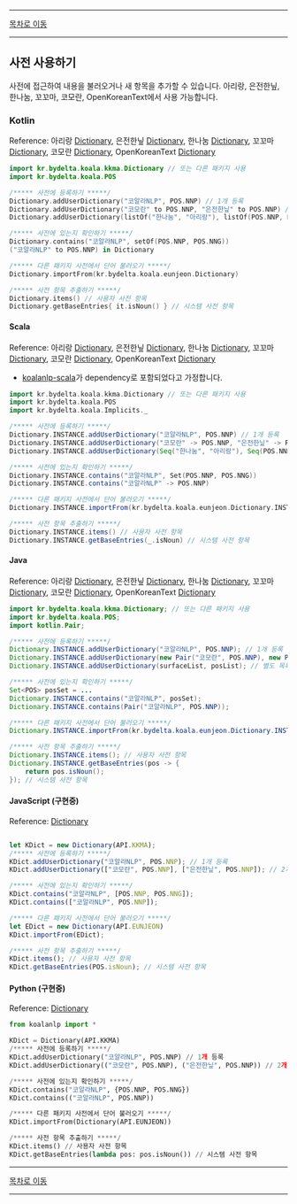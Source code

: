 --------

[목차로 이동](./index.md)

--------

## 사전 사용하기

사전에 접근하여 내용을 불러오거나 새 항목을 추가할 수 있습니다. 아리랑, 은전한닢, 한나눔, 꼬꼬마, 코모란, OpenKoreanText에서 사용 가능합니다. 

### Kotlin
Reference: 
아리랑 [Dictionary](https://koalanlp.github.io/koalanlp/api/koalanlp/kr.bydelta.koala.arirang/-dictionary/index.html),
은전한닢 [Dictionary](https://koalanlp.github.io/koalanlp/api/koalanlp/kr.bydelta.koala.eunjeon/-dictionary/index.html),
한나눔 [Dictionary](https://koalanlp.github.io/koalanlp/api/koalanlp/kr.bydelta.koala.hnn/-dictionary/index.html),
꼬꼬마 [Dictionary](https://koalanlp.github.io/koalanlp/api/koalanlp/kr.bydelta.koala.kkma/-dictionary/index.html),
코모란 [Dictionary](https://koalanlp.github.io/koalanlp/api/koalanlp/kr.bydelta.koala.kmr/-dictionary/index.html),
OpenKoreanText [Dictionary](https://koalanlp.github.io/koalanlp/api/koalanlp/kr.bydelta.koala.okt/-dictionary/index.html)

```kotlin
import kr.bydelta.koala.kkma.Dictionary // 또는 다른 패키지 사용
import kr.bydelta.koala.POS

/***** 사전에 등록하기 *****/
Dictionary.addUserDictionary("코알라NLP", POS.NNP) // 1개 등록
Dictionary.addUserDictionary("코모란" to POS.NNP, "은전한닢" to POS.NNP) // 2개 이상 등록
Dictionary.addUserDictionary(listOf("한나눔", "아리랑"), listOf(POS.NNP, POS.NNP)) // 별도 목록으로 등록

/***** 사전에 있는지 확인하기 *****/
Dictionary.contains("코알라NLP", setOf(POS.NNP, POS.NNG))
("코알라NLP" to POS.NNP) in Dictionary

/***** 다른 패키지 사전에서 단어 불러오기 *****/
Dictionary.importFrom(kr.bydelta.koala.eunjeon.Dictionary)

/***** 사전 항목 추출하기 *****/
Dictionary.items() // 사용자 사전 항목
Dictionary.getBaseEntries{ it.isNoun() } // 시스템 사전 항목
```

#### Scala
Reference: 
아리랑 [Dictionary](https://koalanlp.github.io/koalanlp/api/koalanlp/kr.bydelta.koala.arirang/-dictionary/index.html),
은전한닢 [Dictionary](https://koalanlp.github.io/koalanlp/api/koalanlp/kr.bydelta.koala.eunjeon/-dictionary/index.html),
한나눔 [Dictionary](https://koalanlp.github.io/koalanlp/api/koalanlp/kr.bydelta.koala.hnn/-dictionary/index.html),
꼬꼬마 [Dictionary](https://koalanlp.github.io/koalanlp/api/koalanlp/kr.bydelta.koala.kkma/-dictionary/index.html),
코모란 [Dictionary](https://koalanlp.github.io/koalanlp/api/koalanlp/kr.bydelta.koala.kmr/-dictionary/index.html),
OpenKoreanText [Dictionary](https://koalanlp.github.io/koalanlp/api/koalanlp/kr.bydelta.koala.okt/-dictionary/index.html)

* [koalanlp-scala](https://koalanlp.github.io/scala-support)가 dependency로 포함되었다고 가정합니다.

```scala
import kr.bydelta.koala.kkma.Dictionary // 또는 다른 패키지 사용
import kr.bydelta.koala.POS
import kr.bydelta.koala.Implicits._

/***** 사전에 등록하기 *****/
Dictionary.INSTANCE.addUserDictionary("코알라NLP", POS.NNP) // 1개 등록
Dictionary.INSTANCE.addUserDictionary("코모란" -> POS.NNP, "은전한닢" -> POS.NNP) // 2개 이상 등록
Dictionary.INSTANCE.addUserDictionary(Seq("한나눔", "아리랑"), Seq(POS.NNP, POS.NNP)) // 별도 목록으로 등록

/***** 사전에 있는지 확인하기 *****/
Dictionary.INSTANCE.contains("코알라NLP", Set(POS.NNP, POS.NNG))
Dictionary.INSTANCE.contains("코알라NLP" -> POS.NNP)

/***** 다른 패키지 사전에서 단어 불러오기 *****/
Dictionary.INSTANCE.importFrom(kr.bydelta.koala.eunjeon.Dictionary.INSTANCE)

/***** 사전 항목 추출하기 *****/
Dictionary.INSTANCE.items() // 사용자 사전 항목
Dictionary.INSTANCE.getBaseEntries(_.isNoun) // 시스템 사전 항목
```

#### Java
Reference: 
아리랑 [Dictionary](https://koalanlp.github.io/koalanlp/api/koalanlp/kr.bydelta.koala.arirang/-dictionary/index.html),
은전한닢 [Dictionary](https://koalanlp.github.io/koalanlp/api/koalanlp/kr.bydelta.koala.eunjeon/-dictionary/index.html),
한나눔 [Dictionary](https://koalanlp.github.io/koalanlp/api/koalanlp/kr.bydelta.koala.hnn/-dictionary/index.html),
꼬꼬마 [Dictionary](https://koalanlp.github.io/koalanlp/api/koalanlp/kr.bydelta.koala.kkma/-dictionary/index.html),
코모란 [Dictionary](https://koalanlp.github.io/koalanlp/api/koalanlp/kr.bydelta.koala.kmr/-dictionary/index.html),
OpenKoreanText [Dictionary](https://koalanlp.github.io/koalanlp/api/koalanlp/kr.bydelta.koala.okt/-dictionary/index.html)

```java
import kr.bydelta.koala.kkma.Dictionary; // 또는 다른 패키지 사용
import kr.bydelta.koala.POS;
import kotlin.Pair;

/***** 사전에 등록하기 *****/
Dictionary.INSTANCE.addUserDictionary("코알라NLP", POS.NNP); // 1개 등록
Dictionary.INSTANCE.addUserDictionary(new Pair("코모란", POS.NNP), new Pair("은전한닢", POS.NNP)); // 2개 이상 등록
Dictionary.INSTANCE.addUserDictionary(surfaceList, posList); // 별도 목록으로 등록

/***** 사전에 있는지 확인하기 *****/
Set<POS> posSet = ...
Dictionary.INSTANCE.contains("코알라NLP", posSet);
Dictionary.INSTANCE.contains(Pair("코알라NLP", POS.NNP));

/***** 다른 패키지 사전에서 단어 불러오기 *****/
Dictionary.INSTANCE.importFrom(kr.bydelta.koala.eunjeon.Dictionary.INSTANCE);

/***** 사전 항목 추출하기 *****/
Dictionary.INSTANCE.items(); // 사용자 사전 항목
Dictionary.INSTANCE.getBaseEntries(pos -> {
    return pos.isNoun();
}); // 시스템 사전 항목
```

#### JavaScript (구현중)
Reference: [Dictionary](https://koalanlp.github.io/nodejs-support/module-koalanlp.Dictionary.html)

```javascript

let KDict = new Dictionary(API.KKMA);
/***** 사전에 등록하기 *****/
KDict.addUserDictionary("코알라NLP", POS.NNP); // 1개 등록
KDict.addUserDictionary(["코모란", POS.NNP], ["은전한닢", POS.NNP]); // 2개 이상 등록

/***** 사전에 있는지 확인하기 *****/
KDict.contains("코알라NLP", [POS.NNP, POS.NNG]);
KDict.contains(["코알라NLP", POS.NNP]);

/***** 다른 패키지 사전에서 단어 불러오기 *****/
let EDict = new Dictionary(API.EUNJEON)
KDict.importFrom(EDict);

/***** 사전 항목 추출하기 *****/
KDict.items(); // 사용자 사전 항목
KDict.getBaseEntries(POS.isNoun); // 시스템 사전 항목
```

#### Python (구현중)
Reference: [Dictionary](https://koalanlp.github.io/python-support/build/html/koalanlp.api.html#koalanlp.api.Dictionary)

```python
from koalanlp import *

KDict = Dictionary(API.KKMA)
/***** 사전에 등록하기 *****/
KDict.addUserDictionary("코알라NLP", POS.NNP) // 1개 등록
KDict.addUserDictionary(("코모란", POS.NNP), ("은전한닢", POS.NNP)) // 2개 이상 등록

/***** 사전에 있는지 확인하기 *****/
KDict.contains("코알라NLP", {POS.NNP, POS.NNG})
KDict.contains(("코알라NLP", POS.NNP))

/***** 다른 패키지 사전에서 단어 불러오기 *****/
KDict.importFrom(Dictionary(API.EUNJEON))

/***** 사전 항목 추출하기 *****/
KDict.items() // 사용자 사전 항목
KDict.getBaseEntries(lambda pos: pos.isNoun()) // 시스템 사전 항목
```

--------

[목차로 이동](./index.md)

--------
